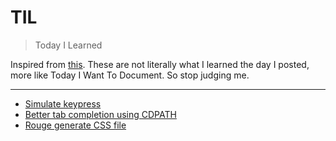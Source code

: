 # TIL

> Today I Learned

Inspired from [this](https://github.com/jbranchaud/til). These are not literally what I learned the day I posted, more like Today I Want To Document. So stop judging me. 

---
- [Simulate keypress](simulate-keypess-xdotool.md)
- [Better tab completion using CDPATH](better-tab-completion-using-cdpath.md)
- [Rouge generate CSS file](rouge-generate-css-file.md)
